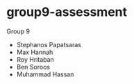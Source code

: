 # group9-assessment
Group 9

- Stephanos Papatsaras
- Max Hannah
- Roy Hritaban
- Ben Soroos
- Muhammad Hassan
